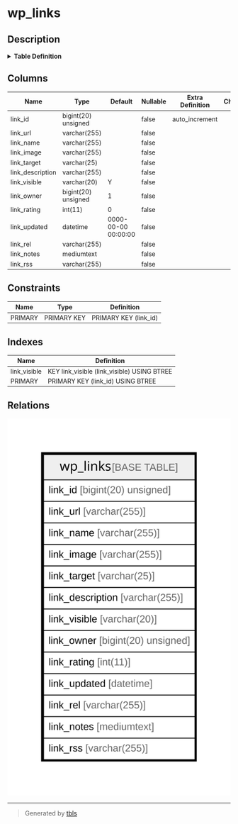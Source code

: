 # wp_links

## Description

<details>
<summary><strong>Table Definition</strong></summary>

```sql
CREATE TABLE `wp_links` (
  `link_id` bigint(20) unsigned NOT NULL AUTO_INCREMENT,
  `link_url` varchar(255) COLLATE utf8mb4_unicode_520_ci NOT NULL DEFAULT '',
  `link_name` varchar(255) COLLATE utf8mb4_unicode_520_ci NOT NULL DEFAULT '',
  `link_image` varchar(255) COLLATE utf8mb4_unicode_520_ci NOT NULL DEFAULT '',
  `link_target` varchar(25) COLLATE utf8mb4_unicode_520_ci NOT NULL DEFAULT '',
  `link_description` varchar(255) COLLATE utf8mb4_unicode_520_ci NOT NULL DEFAULT '',
  `link_visible` varchar(20) COLLATE utf8mb4_unicode_520_ci NOT NULL DEFAULT 'Y',
  `link_owner` bigint(20) unsigned NOT NULL DEFAULT '1',
  `link_rating` int(11) NOT NULL DEFAULT '0',
  `link_updated` datetime NOT NULL DEFAULT '0000-00-00 00:00:00',
  `link_rel` varchar(255) COLLATE utf8mb4_unicode_520_ci NOT NULL DEFAULT '',
  `link_notes` mediumtext COLLATE utf8mb4_unicode_520_ci NOT NULL,
  `link_rss` varchar(255) COLLATE utf8mb4_unicode_520_ci NOT NULL DEFAULT '',
  PRIMARY KEY (`link_id`),
  KEY `link_visible` (`link_visible`)
) ENGINE=InnoDB DEFAULT CHARSET=utf8mb4 COLLATE=utf8mb4_unicode_520_ci
```

</details>

## Columns

| Name | Type | Default | Nullable | Extra Definition | Children | Parents | Comment |
| ---- | ---- | ------- | -------- | --------------- | -------- | ------- | ------- |
| link_id | bigint(20) unsigned |  | false | auto_increment |  |  |  |
| link_url | varchar(255) |  | false |  |  |  |  |
| link_name | varchar(255) |  | false |  |  |  |  |
| link_image | varchar(255) |  | false |  |  |  |  |
| link_target | varchar(25) |  | false |  |  |  |  |
| link_description | varchar(255) |  | false |  |  |  |  |
| link_visible | varchar(20) | Y | false |  |  |  |  |
| link_owner | bigint(20) unsigned | 1 | false |  |  |  |  |
| link_rating | int(11) | 0 | false |  |  |  |  |
| link_updated | datetime | 0000-00-00 00:00:00 | false |  |  |  |  |
| link_rel | varchar(255) |  | false |  |  |  |  |
| link_notes | mediumtext |  | false |  |  |  |  |
| link_rss | varchar(255) |  | false |  |  |  |  |

## Constraints

| Name | Type | Definition |
| ---- | ---- | ---------- |
| PRIMARY | PRIMARY KEY | PRIMARY KEY (link_id) |

## Indexes

| Name | Definition |
| ---- | ---------- |
| link_visible | KEY link_visible (link_visible) USING BTREE |
| PRIMARY | PRIMARY KEY (link_id) USING BTREE |

## Relations

![er](wp_links.svg)

---

> Generated by [tbls](https://github.com/k1LoW/tbls)
